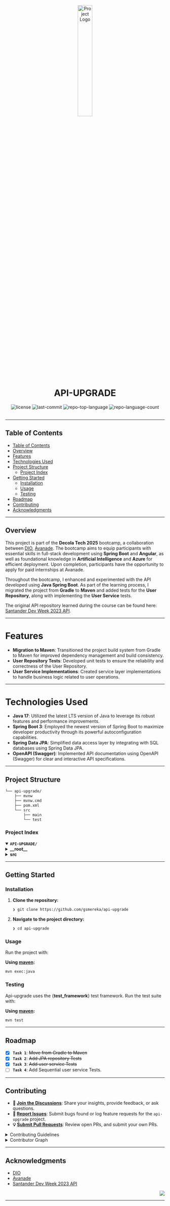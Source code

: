 <div id="top">

<!-- HEADER STYLE: CLASSIC -->
<div align="center">

<img src="https://assets.dio.me/n-qUDWOjfvxZrZ86D00DSUTwDe3LuQEdUL4y-5yGryA/f:webp/h:120/q:80/L3RyYWNrcy8xNTliNTRkMS1iYmY0LTRmNzItYTcxNy02OTM5OGE3YWE2ODMucG5n" width="30%" style="position: relative; top: 0; right: 0;" alt="Project Logo"/>

# API-UPGRADE

<em></em>

<!-- BADGES -->
<img src="https://img.shields.io/github/license/gsmereka/api-upgrade?style=default&logo=opensourceinitiative&logoColor=white&color=0080ff" alt="license">
<img src="https://img.shields.io/github/last-commit/gsmereka/api-upgrade?style=default&logo=git&logoColor=white&color=0080ff" alt="last-commit">
<img src="https://img.shields.io/github/languages/top/gsmereka/api-upgrade?style=default&color=0080ff" alt="repo-top-language">
<img src="https://img.shields.io/github/languages/count/gsmereka/api-upgrade?style=default&color=0080ff" alt="repo-language-count">

<!-- default option, no dependency badges. -->


<!-- default option, no dependency badges. -->

</div>
<br>

---

## Table of Contents

- [Table of Contents](#table-of-contents)
- [Overview](#overview)
- [Features](#features)
- [Technologies Used](#technologies-used)
- [Project Structure](#project-structure)
    - [Project Index](#project-index)
- [Getting Started](#getting-started)
    - [Installation](#installation)
    - [Usage](#usage)
    - [Testing](#testing)
- [Roadmap](#roadmap)
- [Contributing](#contributing)
- [Acknowledgments](#acknowledgments)

---

## Overview

This project is part of the **Decola Tech 2025** bootcamp, a collaboration between [DIO](https://www.dio.me/), [Avanade](https://www.avanade.com/). The bootcamp aims to equip participants with essential skills in full-stack development using **Spring Boot** and **Angular**, as well as foundational knowledge in **Artificial Intelligence** and **Azure** for efficient deployment. Upon completion, participants have the opportunity to apply for paid internships at Avanade.

Throughout the bootcamp, I enhanced and experimented with the API developed using **Java Spring Boot**. As part of the learning process, I migrated the project from **Gradle** to **Maven** and added tests for the **User Repository**, along with implementing the **User Service** tests.

The original API repository learned during the course can be found here: [Santander Dev Week 2023 API](https://github.com/digitalinnovationone/santander-dev-week-2023-api).

---

# Features

- **Migration to Maven**: Transitioned the project build system from Gradle to Maven for improved dependency management and build consistency.
- **User Repository Tests**: Developed unit tests to ensure the reliability and correctness of the User Repository.
- **User Service Implementations**: Created service layer implementations to handle business logic related to user operations.

---

# Technologies Used

- **Java 17**: Utilized the latest LTS version of Java to leverage its robust features and performance improvements.
- **Spring Boot 3**: Employed the newest version of Spring Boot to maximize developer productivity through its powerful autoconfiguration capabilities.
- **Spring Data JPA**: Simplified data access layer by integrating with SQL databases using Spring Data JPA.
- **OpenAPI (Swagger)**: Implemented API documentation using OpenAPI (Swagger) for clear and interactive API specifications.

---

## Project Structure

```sh
└── api-upgrade/
    ├── mvnw
    ├── mvnw.cmd
    ├── pom.xml
    └── src
        ├── main
        └── test
```

### Project Index

<details open>
    <summary><b><code>API-UPGRADE/</code></b></summary>
    <!-- __root__ Submodule -->
    <details>
        <summary><b>__root__</b></summary>
        <blockquote>
            <div class='directory-path' style='padding: 8px 0; color: #666;'>
                <code><b>⦿ __root__</b></code>
            <table style='width: 100%; border-collapse: collapse;'>
            <thead>
                <tr style='background-color: #f8f9fa;'>
                    <th style='width: 30%; text-align: left; padding: 8px;'>File Name</th>
                    <th style='text-align: left; padding: 8px;'>Summary</th>
                </tr>
            </thead>
                <tr style='border-bottom: 1px solid #eee;'>
                    <td style='padding: 8px;'><b><a href='https://github.com/gsmereka/api-upgrade/blob/master/pom.xml'>pom.xml</a></b></td>
                    <td style='padding: 8px;'>Code>❯ Coming Soon</code></td>
                </tr>
                <tr style='border-bottom: 1px solid #eee;'>
                    <td style='padding: 8px;'><b><a href='https://github.com/gsmereka/api-upgrade/blob/master/mvnw'>mvnw</a></b></td>
                    <td style='padding: 8px;'>Code>❯ Coming Soon</code></td>
                </tr>
                <tr style='border-bottom: 1px solid #eee;'>
                    <td style='padding: 8px;'><b><a href='https://github.com/gsmereka/api-upgrade/blob/master/mvnw.cmd'>mvnw.cmd</a></b></td>
                    <td style='padding: 8px;'>Code>❯ Coming Soon</code></td>
                </tr>
            </table>
        </blockquote>
    </details>
    <!-- src Submodule -->
    <details>
        <summary><b>src</b></summary>
        <blockquote>
            <div class='directory-path' style='padding: 8px 0; color: #666;'>
                <code><b>⦿ src</b></code>
            <!-- test Submodule -->
            <details>
                <summary><b>test</b></summary>
                <blockquote>
                    <div class='directory-path' style='padding: 8px 0; color: #666;'>
                        <code><b>⦿ src.test</b></code>
                    <!-- java Submodule -->
                    <details>
                        <summary><b>java</b></summary>
                        <blockquote>
                            <div class='directory-path' style='padding: 8px 0; color: #666;'>
                                <code><b>⦿ src.test.java</b></code>
                            <!-- gsmereka Submodule -->
                            <details>
                                <summary><b>gsmereka</b></summary>
                                <blockquote>
                                    <div class='directory-path' style='padding: 8px 0; color: #666;'>
                                        <code><b>⦿ src.test.java.gsmereka</b></code>
                                    <!-- example Submodule -->
                                    <details>
                                        <summary><b>example</b></summary>
                                        <blockquote>
                                            <div class='directory-path' style='padding: 8px 0; color: #666;'>
                                                <code><b>⦿ src.test.java.gsmereka.example</b></code>
                                            <!-- api_upgrade Submodule -->
                                            <details>
                                                <summary><b>api_upgrade</b></summary>
                                                <blockquote>
                                                    <div class='directory-path' style='padding: 8px 0; color: #666;'>
                                                        <code><b>⦿ src.test.java.gsmereka.example.api_upgrade</b></code>
                                                    <table style='width: 100%; border-collapse: collapse;'>
                                                    <thead>
                                                        <tr style='background-color: #f8f9fa;'>
                                                            <th style='width: 30%; text-align: left; padding: 8px;'>File Name</th>
                                                            <th style='text-align: left; padding: 8px;'>Summary</th>
                                                        </tr>
                                                    </thead>
                                                        <tr style='border-bottom: 1px solid #eee;'>
                                                            <td style='padding: 8px;'><b><a href='https://github.com/gsmereka/api-upgrade/blob/master/src/test/java/gsmereka/example/api_upgrade/ApiUpgradeApplicationTests.java'>ApiUpgradeApplicationTests.java</a></b></td>
                                                            <td style='padding: 8px;'>Code>❯ Coming Soon</code></td>
                                                        </tr>
                                                    </table>
                                                    <!-- utils Submodule -->
                                                    <details>
                                                        <summary><b>utils</b></summary>
                                                        <blockquote>
                                                            <div class='directory-path' style='padding: 8px 0; color: #666;'>
                                                                <code><b>⦿ src.test.java.gsmereka.example.api_upgrade.utils</b></code>
                                                            <table style='width: 100%; border-collapse: collapse;'>
                                                            <thead>
                                                                <tr style='background-color: #f8f9fa;'>
                                                                    <th style='width: 30%; text-align: left; padding: 8px;'>File Name</th>
                                                                    <th style='text-align: left; padding: 8px;'>Summary</th>
                                                                </tr>
                                                            </thead>
                                                                <tr style='border-bottom: 1px solid #eee;'>
                                                                    <td style='padding: 8px;'><b><a href='https://github.com/gsmereka/api-upgrade/blob/master/src/test/java/gsmereka/example/api_upgrade/utils/PredefinedUser.java'>PredefinedUser.java</a></b></td>
                                                                    <td style='padding: 8px;'>Code>❯ Coming Soon</code></td>
                                                                </tr>
                                                            </table>
                                                        </blockquote>
                                                    </details>
                                                    <!-- domain Submodule -->
                                                    <details>
                                                        <summary><b>domain</b></summary>
                                                        <blockquote>
                                                            <div class='directory-path' style='padding: 8px 0; color: #666;'>
                                                                <code><b>⦿ src.test.java.gsmereka.example.api_upgrade.domain</b></code>
                                                            <!-- repository Submodule -->
                                                            <details>
                                                                <summary><b>repository</b></summary>
                                                                <blockquote>
                                                                    <div class='directory-path' style='padding: 8px 0; color: #666;'>
                                                                        <code><b>⦿ src.test.java.gsmereka.example.api_upgrade.domain.repository</b></code>
                                                                    <table style='width: 100%; border-collapse: collapse;'>
                                                                    <thead>
                                                                        <tr style='background-color: #f8f9fa;'>
                                                                            <th style='width: 30%; text-align: left; padding: 8px;'>File Name</th>
                                                                            <th style='text-align: left; padding: 8px;'>Summary</th>
                                                                        </tr>
                                                                    </thead>
                                                                        <tr style='border-bottom: 1px solid #eee;'>
                                                                            <td style='padding: 8px;'><b><a href='https://github.com/gsmereka/api-upgrade/blob/master/src/test/java/gsmereka/example/api_upgrade/domain/repository/UserRepositoryTest.java'>UserRepositoryTest.java</a></b></td>
                                                                            <td style='padding: 8px;'>Code>❯ Coming Soon</code></td>
                                                                        </tr>
                                                                    </table>
                                                                </blockquote>
                                                            </details>
                                                        </blockquote>
                                                    </details>
                                                    <!-- service Submodule -->
                                                    <details>
                                                        <summary><b>service</b></summary>
                                                        <blockquote>
                                                            <div class='directory-path' style='padding: 8px 0; color: #666;'>
                                                                <code><b>⦿ src.test.java.gsmereka.example.api_upgrade.service</b></code>
                                                            <!-- impl Submodule -->
                                                            <details>
                                                                <summary><b>impl</b></summary>
                                                                <blockquote>
                                                                    <div class='directory-path' style='padding: 8px 0; color: #666;'>
                                                                        <code><b>⦿ src.test.java.gsmereka.example.api_upgrade.service.impl</b></code>
                                                                    <table style='width: 100%; border-collapse: collapse;'>
                                                                    <thead>
                                                                        <tr style='background-color: #f8f9fa;'>
                                                                            <th style='width: 30%; text-align: left; padding: 8px;'>File Name</th>
                                                                            <th style='text-align: left; padding: 8px;'>Summary</th>
                                                                        </tr>
                                                                    </thead>
                                                                        <tr style='border-bottom: 1px solid #eee;'>
                                                                            <td style='padding: 8px;'><b><a href='https://github.com/gsmereka/api-upgrade/blob/master/src/test/java/gsmereka/example/api_upgrade/service/impl/UserServiceImplTest.java'>UserServiceImplTest.java</a></b></td>
                                                                            <td style='padding: 8px;'>Code>❯ Coming Soon</code></td>
                                                                        </tr>
                                                                    </table>
                                                                </blockquote>
                                                            </details>
                                                        </blockquote>
                                                    </details>
                                                </blockquote>
                                            </details>
                                        </blockquote>
                                    </details>
                                </blockquote>
                            </details>
                        </blockquote>
                    </details>
                </blockquote>
            </details>
            <!-- main Submodule -->
            <details>
                <summary><b>main</b></summary>
                <blockquote>
                    <div class='directory-path' style='padding: 8px 0; color: #666;'>
                        <code><b>⦿ src.main</b></code>
                    <!-- java Submodule -->
                    <details>
                        <summary><b>java</b></summary>
                        <blockquote>
                            <div class='directory-path' style='padding: 8px 0; color: #666;'>
                                <code><b>⦿ src.main.java</b></code>
                            <!-- gsmereka Submodule -->
                            <details>
                                <summary><b>gsmereka</b></summary>
                                <blockquote>
                                    <div class='directory-path' style='padding: 8px 0; color: #666;'>
                                        <code><b>⦿ src.main.java.gsmereka</b></code>
                                    <!-- example Submodule -->
                                    <details>
                                        <summary><b>example</b></summary>
                                        <blockquote>
                                            <div class='directory-path' style='padding: 8px 0; color: #666;'>
                                                <code><b>⦿ src.main.java.gsmereka.example</b></code>
                                            <!-- api_upgrade Submodule -->
                                            <details>
                                                <summary><b>api_upgrade</b></summary>
                                                <blockquote>
                                                    <div class='directory-path' style='padding: 8px 0; color: #666;'>
                                                        <code><b>⦿ src.main.java.gsmereka.example.api_upgrade</b></code>
                                                    <table style='width: 100%; border-collapse: collapse;'>
                                                    <thead>
                                                        <tr style='background-color: #f8f9fa;'>
                                                            <th style='width: 30%; text-align: left; padding: 8px;'>File Name</th>
                                                            <th style='text-align: left; padding: 8px;'>Summary</th>
                                                        </tr>
                                                    </thead>
                                                        <tr style='border-bottom: 1px solid #eee;'>
                                                            <td style='padding: 8px;'><b><a href='https://github.com/gsmereka/api-upgrade/blob/master/src/main/java/gsmereka/example/api_upgrade/ApiUpgradeApplication.java'>ApiUpgradeApplication.java</a></b></td>
                                                            <td style='padding: 8px;'>Code>❯ Coming Soon</code></td>
                                                        </tr>
                                                    </table>
                                                    <!-- domain Submodule -->
                                                    <details>
                                                        <summary><b>domain</b></summary>
                                                        <blockquote>
                                                            <div class='directory-path' style='padding: 8px 0; color: #666;'>
                                                                <code><b>⦿ src.main.java.gsmereka.example.api_upgrade.domain</b></code>
                                                            <!-- model Submodule -->
                                                            <details>
                                                                <summary><b>model</b></summary>
                                                                <blockquote>
                                                                    <div class='directory-path' style='padding: 8px 0; color: #666;'>
                                                                        <code><b>⦿ src.main.java.gsmereka.example.api_upgrade.domain.model</b></code>
                                                                    <table style='width: 100%; border-collapse: collapse;'>
                                                                    <thead>
                                                                        <tr style='background-color: #f8f9fa;'>
                                                                            <th style='width: 30%; text-align: left; padding: 8px;'>File Name</th>
                                                                            <th style='text-align: left; padding: 8px;'>Summary</th>
                                                                        </tr>
                                                                    </thead>
                                                                        <tr style='border-bottom: 1px solid #eee;'>
                                                                            <td style='padding: 8px;'><b><a href='https://github.com/gsmereka/api-upgrade/blob/master/src/main/java/gsmereka/example/api_upgrade/domain/model/Account.java'>Account.java</a></b></td>
                                                                            <td style='padding: 8px;'>Code>❯ Coming Soon</code></td>
                                                                        </tr>
                                                                        <tr style='border-bottom: 1px solid #eee;'>
                                                                            <td style='padding: 8px;'><b><a href='https://github.com/gsmereka/api-upgrade/blob/master/src/main/java/gsmereka/example/api_upgrade/domain/model/BaseItem.java'>BaseItem.java</a></b></td>
                                                                            <td style='padding: 8px;'>Code>❯ Coming Soon</code></td>
                                                                        </tr>
                                                                        <tr style='border-bottom: 1px solid #eee;'>
                                                                            <td style='padding: 8px;'><b><a href='https://github.com/gsmereka/api-upgrade/blob/master/src/main/java/gsmereka/example/api_upgrade/domain/model/News.java'>News.java</a></b></td>
                                                                            <td style='padding: 8px;'>Code>❯ Coming Soon</code></td>
                                                                        </tr>
                                                                        <tr style='border-bottom: 1px solid #eee;'>
                                                                            <td style='padding: 8px;'><b><a href='https://github.com/gsmereka/api-upgrade/blob/master/src/main/java/gsmereka/example/api_upgrade/domain/model/Feature.java'>Feature.java</a></b></td>
                                                                            <td style='padding: 8px;'>Code>❯ Coming Soon</code></td>
                                                                        </tr>
                                                                        <tr style='border-bottom: 1px solid #eee;'>
                                                                            <td style='padding: 8px;'><b><a href='https://github.com/gsmereka/api-upgrade/blob/master/src/main/java/gsmereka/example/api_upgrade/domain/model/Card.java'>Card.java</a></b></td>
                                                                            <td style='padding: 8px;'>Code>❯ Coming Soon</code></td>
                                                                        </tr>
                                                                        <tr style='border-bottom: 1px solid #eee;'>
                                                                            <td style='padding: 8px;'><b><a href='https://github.com/gsmereka/api-upgrade/blob/master/src/main/java/gsmereka/example/api_upgrade/domain/model/User.java'>User.java</a></b></td>
                                                                            <td style='padding: 8px;'>Code>❯ Coming Soon</code></td>
                                                                        </tr>
                                                                    </table>
                                                                </blockquote>
                                                            </details>
                                                            <!-- repository Submodule -->
                                                            <details>
                                                                <summary><b>repository</b></summary>
                                                                <blockquote>
                                                                    <div class='directory-path' style='padding: 8px 0; color: #666;'>
                                                                        <code><b>⦿ src.main.java.gsmereka.example.api_upgrade.domain.repository</b></code>
                                                                    <table style='width: 100%; border-collapse: collapse;'>
                                                                    <thead>
                                                                        <tr style='background-color: #f8f9fa;'>
                                                                            <th style='width: 30%; text-align: left; padding: 8px;'>File Name</th>
                                                                            <th style='text-align: left; padding: 8px;'>Summary</th>
                                                                        </tr>
                                                                    </thead>
                                                                        <tr style='border-bottom: 1px solid #eee;'>
                                                                            <td style='padding: 8px;'><b><a href='https://github.com/gsmereka/api-upgrade/blob/master/src/main/java/gsmereka/example/api_upgrade/domain/repository/UserRepository.java'>UserRepository.java</a></b></td>
                                                                            <td style='padding: 8px;'>Code>❯ Coming Soon</code></td>
                                                                        </tr>
                                                                    </table>
                                                                </blockquote>
                                                            </details>
                                                        </blockquote>
                                                    </details>
                                                    <!-- service Submodule -->
                                                    <details>
                                                        <summary><b>service</b></summary>
                                                        <blockquote>
                                                            <div class='directory-path' style='padding: 8px 0; color: #666;'>
                                                                <code><b>⦿ src.main.java.gsmereka.example.api_upgrade.service</b></code>
                                                            <table style='width: 100%; border-collapse: collapse;'>
                                                            <thead>
                                                                <tr style='background-color: #f8f9fa;'>
                                                                    <th style='width: 30%; text-align: left; padding: 8px;'>File Name</th>
                                                                    <th style='text-align: left; padding: 8px;'>Summary</th>
                                                                </tr>
                                                            </thead>
                                                                <tr style='border-bottom: 1px solid #eee;'>
                                                                    <td style='padding: 8px;'><b><a href='https://github.com/gsmereka/api-upgrade/blob/master/src/main/java/gsmereka/example/api_upgrade/service/UserService.java'>UserService.java</a></b></td>
                                                                    <td style='padding: 8px;'>Code>❯ Coming Soon</code></td>
                                                                </tr>
                                                                <tr style='border-bottom: 1px solid #eee;'>
                                                                    <td style='padding: 8px;'><b><a href='https://github.com/gsmereka/api-upgrade/blob/master/src/main/java/gsmereka/example/api_upgrade/service/CrudService.java'>CrudService.java</a></b></td>
                                                                    <td style='padding: 8px;'>Code>❯ Coming Soon</code></td>
                                                                </tr>
                                                            </table>
                                                            <!-- exception Submodule -->
                                                            <details>
                                                                <summary><b>exception</b></summary>
                                                                <blockquote>
                                                                    <div class='directory-path' style='padding: 8px 0; color: #666;'>
                                                                        <code><b>⦿ src.main.java.gsmereka.example.api_upgrade.service.exception</b></code>
                                                                    <table style='width: 100%; border-collapse: collapse;'>
                                                                    <thead>
                                                                        <tr style='background-color: #f8f9fa;'>
                                                                            <th style='width: 30%; text-align: left; padding: 8px;'>File Name</th>
                                                                            <th style='text-align: left; padding: 8px;'>Summary</th>
                                                                        </tr>
                                                                    </thead>
                                                                        <tr style='border-bottom: 1px solid #eee;'>
                                                                            <td style='padding: 8px;'><b><a href='https://github.com/gsmereka/api-upgrade/blob/master/src/main/java/gsmereka/example/api_upgrade/service/exception/NotFoundException.java'>NotFoundException.java</a></b></td>
                                                                            <td style='padding: 8px;'>Code>❯ Coming Soon</code></td>
                                                                        </tr>
                                                                        <tr style='border-bottom: 1px solid #eee;'>
                                                                            <td style='padding: 8px;'><b><a href='https://github.com/gsmereka/api-upgrade/blob/master/src/main/java/gsmereka/example/api_upgrade/service/exception/BusinessException.java'>BusinessException.java</a></b></td>
                                                                            <td style='padding: 8px;'>Code>❯ Coming Soon</code></td>
                                                                        </tr>
                                                                    </table>
                                                                </blockquote>
                                                            </details>
                                                            <!-- impl Submodule -->
                                                            <details>
                                                                <summary><b>impl</b></summary>
                                                                <blockquote>
                                                                    <div class='directory-path' style='padding: 8px 0; color: #666;'>
                                                                        <code><b>⦿ src.main.java.gsmereka.example.api_upgrade.service.impl</b></code>
                                                                    <table style='width: 100%; border-collapse: collapse;'>
                                                                    <thead>
                                                                        <tr style='background-color: #f8f9fa;'>
                                                                            <th style='width: 30%; text-align: left; padding: 8px;'>File Name</th>
                                                                            <th style='text-align: left; padding: 8px;'>Summary</th>
                                                                        </tr>
                                                                    </thead>
                                                                        <tr style='border-bottom: 1px solid #eee;'>
                                                                            <td style='padding: 8px;'><b><a href='https://github.com/gsmereka/api-upgrade/blob/master/src/main/java/gsmereka/example/api_upgrade/service/impl/UserServiceImpl.java'>UserServiceImpl.java</a></b></td>
                                                                            <td style='padding: 8px;'>Code>❯ Coming Soon</code></td>
                                                                        </tr>
                                                                    </table>
                                                                </blockquote>
                                                            </details>
                                                        </blockquote>
                                                    </details>
                                                    <!-- controller Submodule -->
                                                    <details>
                                                        <summary><b>controller</b></summary>
                                                        <blockquote>
                                                            <div class='directory-path' style='padding: 8px 0; color: #666;'>
                                                                <code><b>⦿ src.main.java.gsmereka.example.api_upgrade.controller</b></code>
                                                            <table style='width: 100%; border-collapse: collapse;'>
                                                            <thead>
                                                                <tr style='background-color: #f8f9fa;'>
                                                                    <th style='width: 30%; text-align: left; padding: 8px;'>File Name</th>
                                                                    <th style='text-align: left; padding: 8px;'>Summary</th>
                                                                </tr>
                                                            </thead>
                                                                <tr style='border-bottom: 1px solid #eee;'>
                                                                    <td style='padding: 8px;'><b><a href='https://github.com/gsmereka/api-upgrade/blob/master/src/main/java/gsmereka/example/api_upgrade/controller/UserController.java'>UserController.java</a></b></td>
                                                                    <td style='padding: 8px;'>Code>❯ Coming Soon</code></td>
                                                                </tr>
                                                            </table>
                                                            <!-- exceptionHandler Submodule -->
                                                            <details>
                                                                <summary><b>exceptionHandler</b></summary>
                                                                <blockquote>
                                                                    <div class='directory-path' style='padding: 8px 0; color: #666;'>
                                                                        <code><b>⦿ src.main.java.gsmereka.example.api_upgrade.controller.exceptionHandler</b></code>
                                                                    <table style='width: 100%; border-collapse: collapse;'>
                                                                    <thead>
                                                                        <tr style='background-color: #f8f9fa;'>
                                                                            <th style='width: 30%; text-align: left; padding: 8px;'>File Name</th>
                                                                            <th style='text-align: left; padding: 8px;'>Summary</th>
                                                                        </tr>
                                                                    </thead>
                                                                        <tr style='border-bottom: 1px solid #eee;'>
                                                                            <td style='padding: 8px;'><b><a href='https://github.com/gsmereka/api-upgrade/blob/master/src/main/java/gsmereka/example/api_upgrade/controller/exceptionHandler/GlobalExceptionHandler.java'>GlobalExceptionHandler.java</a></b></td>
                                                                            <td style='padding: 8px;'>Code>❯ Coming Soon</code></td>
                                                                        </tr>
                                                                    </table>
                                                                </blockquote>
                                                            </details>
                                                            <!-- dto Submodule -->
                                                            <details>
                                                                <summary><b>dto</b></summary>
                                                                <blockquote>
                                                                    <div class='directory-path' style='padding: 8px 0; color: #666;'>
                                                                        <code><b>⦿ src.main.java.gsmereka.example.api_upgrade.controller.dto</b></code>
                                                                    <table style='width: 100%; border-collapse: collapse;'>
                                                                    <thead>
                                                                        <tr style='background-color: #f8f9fa;'>
                                                                            <th style='width: 30%; text-align: left; padding: 8px;'>File Name</th>
                                                                            <th style='text-align: left; padding: 8px;'>Summary</th>
                                                                        </tr>
                                                                    </thead>
                                                                        <tr style='border-bottom: 1px solid #eee;'>
                                                                            <td style='padding: 8px;'><b><a href='https://github.com/gsmereka/api-upgrade/blob/master/src/main/java/gsmereka/example/api_upgrade/controller/dto/UserDto.java'>UserDto.java</a></b></td>
                                                                            <td style='padding: 8px;'>Code>❯ Coming Soon</code></td>
                                                                        </tr>
                                                                        <tr style='border-bottom: 1px solid #eee;'>
                                                                            <td style='padding: 8px;'><b><a href='https://github.com/gsmereka/api-upgrade/blob/master/src/main/java/gsmereka/example/api_upgrade/controller/dto/CardDto.java'>CardDto.java</a></b></td>
                                                                            <td style='padding: 8px;'>Code>❯ Coming Soon</code></td>
                                                                        </tr>
                                                                        <tr style='border-bottom: 1px solid #eee;'>
                                                                            <td style='padding: 8px;'><b><a href='https://github.com/gsmereka/api-upgrade/blob/master/src/main/java/gsmereka/example/api_upgrade/controller/dto/FeatureDto.java'>FeatureDto.java</a></b></td>
                                                                            <td style='padding: 8px;'>Code>❯ Coming Soon</code></td>
                                                                        </tr>
                                                                        <tr style='border-bottom: 1px solid #eee;'>
                                                                            <td style='padding: 8px;'><b><a href='https://github.com/gsmereka/api-upgrade/blob/master/src/main/java/gsmereka/example/api_upgrade/controller/dto/NewsDto.java'>NewsDto.java</a></b></td>
                                                                            <td style='padding: 8px;'>Code>❯ Coming Soon</code></td>
                                                                        </tr>
                                                                        <tr style='border-bottom: 1px solid #eee;'>
                                                                            <td style='padding: 8px;'><b><a href='https://github.com/gsmereka/api-upgrade/blob/master/src/main/java/gsmereka/example/api_upgrade/controller/dto/AccountDto.java'>AccountDto.java</a></b></td>
                                                                            <td style='padding: 8px;'>Code>❯ Coming Soon</code></td>
                                                                        </tr>
                                                                    </table>
                                                                </blockquote>
                                                            </details>
                                                        </blockquote>
                                                    </details>
                                                </blockquote>
                                            </details>
                                        </blockquote>
                                    </details>
                                </blockquote>
                            </details>
                        </blockquote>
                    </details>
                    <!-- resources Submodule -->
                    <details>
                        <summary><b>resources</b></summary>
                        <blockquote>
                            <div class='directory-path' style='padding: 8px 0; color: #666;'>
                                <code><b>⦿ src.main.resources</b></code>
                            <table style='width: 100%; border-collapse: collapse;'>
                            <thead>
                                <tr style='background-color: #f8f9fa;'>
                                    <th style='width: 30%; text-align: left; padding: 8px;'>File Name</th>
                                    <th style='text-align: left; padding: 8px;'>Summary</th>
                                </tr>
                            </thead>
                                <tr style='border-bottom: 1px solid #eee;'>
                                    <td style='padding: 8px;'><b><a href='https://github.com/gsmereka/api-upgrade/blob/master/src/main/resources/application-dev.yml'>application-dev.yml</a></b></td>
                                    <td style='padding: 8px;'>Code>❯ Coming Soon</code></td>
                                </tr>
                            </table>
                        </blockquote>
                    </details>
                </blockquote>
            </details>
        </blockquote>
    </details>
</details>

---

## Getting Started


### Installation

1. **Clone the repository:**

    ```sh
    ❯ git clone https://github.com/gsmereka/api-upgrade
    ```

2. **Navigate to the project directory:**

    ```sh
    ❯ cd api-upgrade
    ```

### Usage

Run the project with:

**Using [maven](https://maven.apache.org/):**
```sh
mvn exec:java
```

### Testing

Api-upgrade uses the {__test_framework__} test framework. Run the test suite with:

**Using [maven](https://maven.apache.org/):**
```sh
mvn test
```

---

## Roadmap

- [X] **`Task 1`**: <strike>Move from Gradle to Maven</strike>
- [X] **`Task 2`**: <strike>Add JPA repository Tests</strike>
- [X] **`Task 3`**: <strike>Add user service Tests</strike>
- [ ] **`Task 4`**: Add Sequential user service Tests.

---

## Contributing

- **💬 [Join the Discussions](https://github.com/gsmereka/api-upgrade/discussions)**: Share your insights, provide feedback, or ask questions.
- **🐛 [Report Issues](https://github.com/gsmereka/api-upgrade/issues)**: Submit bugs found or log feature requests for the `api-upgrade` project.
- **💡 [Submit Pull Requests](https://github.com/gsmereka/api-upgrade/blob/main/CONTRIBUTING.md)**: Review open PRs, and submit your own PRs.

<details closed>
<summary>Contributing Guidelines</summary>

1. **Fork the Repository**: Start by forking the project repository to your github account.
2. **Clone Locally**: Clone the forked repository to your local machine using a git client.
   ```sh
   git clone https://github.com/gsmereka/api-upgrade
   ```
3. **Create a New Branch**: Always work on a new branch, giving it a descriptive name.
   ```sh
   git checkout -b new-feature-x
   ```
4. **Make Your Changes**: Develop and test your changes locally.
5. **Commit Your Changes**: Commit with a clear message describing your updates.
   ```sh
   git commit -m 'Implemented new feature x.'
   ```
6. **Push to github**: Push the changes to your forked repository.
   ```sh
   git push origin new-feature-x
   ```
7. **Submit a Pull Request**: Create a PR against the original project repository. Clearly describe the changes and their motivations.
8. **Review**: Once your PR is reviewed and approved, it will be merged into the main branch. Congratulations on your contribution!
</details>

<details closed>
<summary>Contributor Graph</summary>
<br>
<p align="left">
   <a href="https://github.com{/gsmereka/api-upgrade/}graphs/contributors">
      <img src="https://contrib.rocks/image?repo=gsmereka/api-upgrade">
   </a>
</p>
</details>

---

## Acknowledgments

- [DIO](https://www.dio.me/)
- [Avanade](https://www.avanade.com/)
- [Santander Dev Week 2023 API](https://github.com/digitalinnovationone/santander-dev-week-2023-api)

<div align="right">

[![][back-to-top]](#top)

</div>


[back-to-top]: https://img.shields.io/badge/-BACK_TO_TOP-151515?style=flat-square


---
